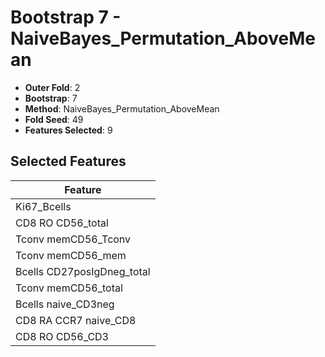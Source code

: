 # Bootstrap 7 - NaiveBayes_Permutation_AboveMean

- **Outer Fold**: 2
- **Bootstrap**: 7
- **Method**: NaiveBayes_Permutation_AboveMean
- **Fold Seed**: 49
- **Features Selected**: 9

## Selected Features

| Feature |
|---------|
| Ki67_Bcells |
| CD8 RO CD56_total |
| Tconv memCD56_Tconv |
| Tconv memCD56_mem |
| Bcells CD27posIgDneg_total |
| Tconv memCD56_total |
| Bcells naive_CD3neg |
| CD8 RA CCR7 naive_CD8 |
| CD8 RO CD56_CD3 |
